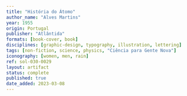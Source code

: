 ```yaml
---
title: "História do Átomo"
author_name: "Alves Martins"
year: 1955
origin: Portugal
publisher: "Atlântida"
formats: [book-cover, book]
disciplines: [graphic-design, typography, illustration, lettering]
tags: [non-fiction, science, physics, "Ciência para Gente Nova"]
iconography: [women, men, rain]
ref: sol-030-0029
layout: artifact
status: complete
published: true
date_added: 2023-03-08
---
```

